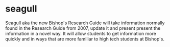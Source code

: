 seagull
=======

Seagull aka the new Bishop's Research Guide will take information normally found in the Research Guide from 2007, update it and present present the information in a novel way. It will allow students to get information more quickly and in ways that are more familiar to high tech students at Bishop's.
